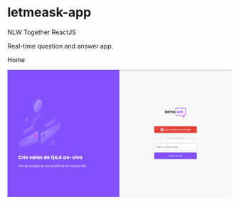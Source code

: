 # letmeask-app
NLW Together ReactJS

Real-time question and answer app.

Home

![alt Home](https://github.com/denilsonpy/letmeask-app/blob/master/github/images/home.png)
